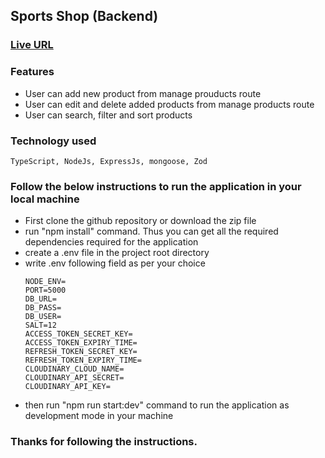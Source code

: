 ## Sports Shop (Backend)

### [Live URL](https://sports-shop-backend.vercel.app) 


### Features

- User can add new product from manage prouducts route
- User can edit and delete added products from manage products route
- User can search, filter and sort products


### Technology used

    TypeScript, NodeJs, ExpressJs, mongoose, Zod

### Follow the below instructions to run the application in your local machine

- First clone the github repository or download the zip file
- run "npm install" command. Thus you can get all the required dependencies required for the application
- create a .env file in the project root directory
- write .env following field as per your choice
    ```
    NODE_ENV=
    PORT=5000
    DB_URL=
    DB_PASS=
    DB_USER=
    SALT=12
    ACCESS_TOKEN_SECRET_KEY=
    ACCESS_TOKEN_EXPIRY_TIME=
    REFRESH_TOKEN_SECRET_KEY=
    REFRESH_TOKEN_EXPIRY_TIME=
    CLOUDINARY_CLOUD_NAME=
    CLOUDINARY_API_SECRET=
    CLOUDINARY_API_KEY=
    ```
- then run "npm run start:dev" command to run the application as development mode in your machine

### Thanks for following the instructions.